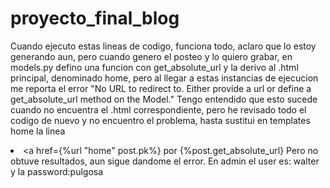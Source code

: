 # proyecto_final_blog
Cuando ejecuto estas lineas de codigo, funciona todo, aclaro que lo estoy generando aun, pero cuando genero el posteo y lo quiero grabar, en models.py defino una funcion
con get_absolute_url y la derivo al .html principal, denominado home, pero al llegar a estas instancias de ejecucion me reporta el error "No URL to redirect to.  Either provide a url or define a get_absolute_url method on the Model."
Tengo entendido que esto sucede cuando no encuentra el .html correspondiente, pero he revisado todo el codigo de nuevo y no encuentro el problema, hasta sustitui en templates home la linea   <li><a href={%url "home" post.pk%} por {%post.get_absolute_url}
Pero no obtuve resultados, aun sigue dandome el error.
En admin el user es: walter y la password:pulgosa
